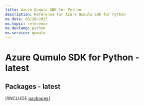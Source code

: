 ```yaml
---
title: Azure Qumulo SDK for Python
description: Reference for Azure Qumulo SDK for Python
ms.date: 08/20/2025
ms.topic: reference
ms.devlang: python
ms.service: qumulo
---
```

# Azure Qumulo SDK for Python - latest
## Packages - latest
[!INCLUDE [packages](qumulo-index.md)]